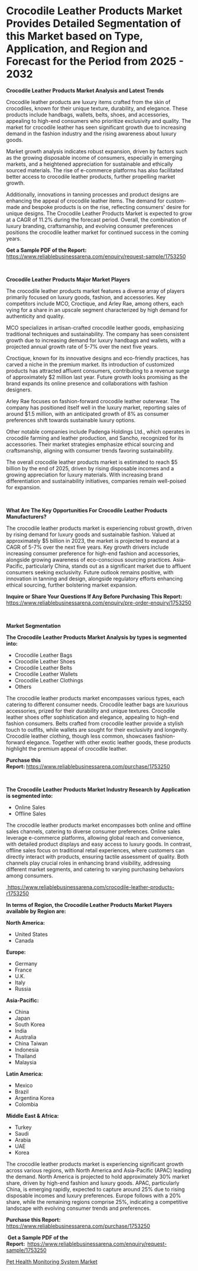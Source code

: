 <p><h1>Crocodile Leather Products Market Provides Detailed Segmentation of this Market based on Type, Application, and Region and Forecast for the Period from 2025 - 2032</h1></p><p><strong>Crocodile Leather Products Market Analysis and Latest Trends</strong></p>
<p><p>Crocodile leather products are luxury items crafted from the skin of crocodiles, known for their unique texture, durability, and elegance. These products include handbags, wallets, belts, shoes, and accessories, appealing to high-end consumers who prioritize exclusivity and quality. The market for crocodile leather has seen significant growth due to increasing demand in the fashion industry and the rising awareness about luxury goods.</p><p>Market growth analysis indicates robust expansion, driven by factors such as the growing disposable income of consumers, especially in emerging markets, and a heightened appreciation for sustainable and ethically sourced materials. The rise of e-commerce platforms has also facilitated better access to crocodile leather products, further propelling market growth.</p><p>Additionally, innovations in tanning processes and product designs are enhancing the appeal of crocodile leather items. The demand for custom-made and bespoke products is on the rise, reflecting consumers' desire for unique designs. The Crocodile Leather Products Market is expected to grow at a CAGR of 11.2% during the forecast period. Overall, the combination of luxury branding, craftsmanship, and evolving consumer preferences positions the crocodile leather market for continued success in the coming years.</p></p>
<p><strong>Get a Sample PDF of the Report:&nbsp;</strong> <a href="https://www.reliablebusinessarena.com/enquiry/request-sample/1753250?utm_campaign=1841&utm_medium=2&utm_source=Github&utm_content=ia&utm_term=07022025&utm_id=crocodile-leather-products">https://www.reliablebusinessarena.com/enquiry/request-sample/1753250</a></p>
<p>&nbsp;</p>
<p><strong>Crocodile Leather Products Major Market Players</strong></p>
<p><p>The crocodile leather products market features a diverse array of players primarily focused on luxury goods, fashion, and accessories. Key competitors include MCO, Croctique, and Arley Rae, among others, each vying for a share in an upscale segment characterized by high demand for authenticity and quality.</p><p>MCO specializes in artisan-crafted crocodile leather goods, emphasizing traditional techniques and sustainability. The company has seen consistent growth due to increasing demand for luxury handbags and wallets, with a projected annual growth rate of 5-7% over the next five years.</p><p>Croctique, known for its innovative designs and eco-friendly practices, has carved a niche in the premium market. Its introduction of customized products has attracted affluent consumers, contributing to a revenue surge of approximately $2 million last year. Future growth looks promising as the brand expands its online presence and collaborations with fashion designers.</p><p>Arley Rae focuses on fashion-forward crocodile leather outerwear. The company has positioned itself well in the luxury market, reporting sales of around $1.5 million, with an anticipated growth of 8% as consumer preferences shift towards sustainable luxury options.</p><p>Other notable companies include Padenga Holdings Ltd., which operates in crocodile farming and leather production, and Sancho, recognized for its accessories. Their market strategies emphasize ethical sourcing and craftsmanship, aligning with consumer trends favoring sustainability.</p><p>The overall crocodile leather products market is estimated to reach $5 billion by the end of 2025, driven by rising disposable incomes and a growing appreciation for luxury materials. With increasing brand differentiation and sustainability initiatives, companies remain well-poised for expansion.</p></p>
<p>&nbsp;</p>
<p><strong>What Are The Key Opportunities For Crocodile Leather Products Manufacturers?</strong></p>
<p><p>The crocodile leather products market is experiencing robust growth, driven by rising demand for luxury goods and sustainable fashion. Valued at approximately $5 billion in 2023, the market is projected to expand at a CAGR of 5-7% over the next five years. Key growth drivers include increasing consumer preference for high-end fashion and accessories, alongside growing awareness of eco-conscious sourcing practices. Asia-Pacific, particularly China, stands out as a significant market due to affluent consumers seeking exclusivity. Future outlook remains positive, with innovation in tanning and design, alongside regulatory efforts enhancing ethical sourcing, further bolstering market expansion.</p></p>
<p><strong>Inquire or Share Your Questions If Any Before Purchasing This Report:</strong> <a href="https://www.reliablebusinessarena.com/enquiry/pre-order-enquiry/1753250?utm_campaign=1841&utm_medium=2&utm_source=Github&utm_content=ia&utm_term=07022025&utm_id=crocodile-leather-products">https://www.reliablebusinessarena.com/enquiry/pre-order-enquiry/1753250</a></p>
<p>&nbsp;</p>
<p><strong>Market Segmentation</strong></p>
<p><strong>The Crocodile Leather Products Market Analysis by types is segmented into:</strong></p>
<p><ul><li>Crocodile Leather Bags</li><li>Crocodile Leather Shoes</li><li>Crocodile Leather Belts</li><li>Crocodile Leather Wallets</li><li>Crocodile Leather Clothings</li><li>Others</li></ul></p>
<p><p>The crocodile leather products market encompasses various types, each catering to different consumer needs. Crocodile leather bags are luxurious accessories, prized for their durability and unique textures. Crocodile leather shoes offer sophistication and elegance, appealing to high-end fashion consumers. Belts crafted from crocodile leather provide a stylish touch to outfits, while wallets are sought for their exclusivity and longevity. Crocodile leather clothing, though less common, showcases fashion-forward elegance. Together with other exotic leather goods, these products highlight the premium appeal of crocodile leather.</p></p>
<p><strong>Purchase this Report:&nbsp;</strong><a href="https://www.reliablebusinessarena.com/purchase/1753250?utm_campaign=1841&utm_medium=2&utm_source=Github&utm_content=ia&utm_term=07022025&utm_id=crocodile-leather-products">https://www.reliablebusinessarena.com/purchase/1753250</a></p>
<p>&nbsp;</p>
<p><strong>The Crocodile Leather Products Market Industry Research by Application is segmented into:</strong></p>
<p><ul><li>Online Sales</li><li>Offline Sales</li></ul></p>
<p><p>The crocodile leather products market encompasses both online and offline sales channels, catering to diverse consumer preferences. Online sales leverage e-commerce platforms, allowing global reach and convenience, with detailed product displays and easy access to luxury goods. In contrast, offline sales focus on traditional retail experiences, where customers can directly interact with products, ensuring tactile assessment of quality. Both channels play crucial roles in enhancing brand visibility, addressing different market segments, and catering to varying purchasing behaviors among consumers.</p></p>
<p><a href="https://www.reliablebusinessarena.com/crocodile-leather-products-r1753250?utm_campaign=1841&utm_medium=2&utm_source=Github&utm_content=ia&utm_term=07022025&utm_id=crocodile-leather-products">&nbsp;https://www.reliablebusinessarena.com/crocodile-leather-products-r1753250</a></p>
<p><strong>In terms of Region, the Crocodile Leather Products Market Players available by Region are:</strong></p>
<p>
    <p> <strong> North America: </strong>
        <ul>
            <li>United States</li>
            <li>Canada</li>
        </ul>
        </p> 
    <p> <strong> Europe: </strong>
        <ul>
            <li>Germany</li>
            <li>France</li>
            <li>U.K.</li>
            <li>Italy</li>
            <li>Russia</li>
        </ul>
        </p> 
    <p> <strong> Asia-Pacific: </strong>
        <ul>
            <li>China</li>
            <li>Japan</li>
            <li>South Korea</li>
            <li>India</li>
            <li>Australia</li>
            <li>China Taiwan</li>
            <li>Indonesia</li>
            <li>Thailand</li>
            <li>Malaysia</li>
        </ul>
        </p> 
    <p> <strong> Latin America: </strong>
        <ul>
            <li>Mexico</li>
            <li>Brazil</li>
            <li>Argentina Korea</li>
            <li>Colombia</li>
        </ul>
        </p> 
    <p> <strong> Middle East & Africa: </strong>
        <ul>
            <li>Turkey</li>
            <li>Saudi</li>
            <li>Arabia</li>
            <li>UAE</li>
            <li>Korea</li>
        </ul>
    </p>
    </p>
<p><p>The crocodile leather products market is experiencing significant growth across various regions, with North America and Asia-Pacific (APAC) leading the demand. North America is projected to hold approximately 30% market share, driven by high-end fashion and luxury goods. APAC, particularly China, is emerging rapidly, expected to capture around 25% due to rising disposable incomes and luxury preferences. Europe follows with a 20% share, while the remaining regions comprise 25%, indicating a competitive landscape with evolving consumer trends and preferences.</p></p>
<p><strong>Purchase this Report: </strong><a href="https://www.reliablebusinessarena.com/purchase/1753250?utm_campaign=1841&utm_medium=2&utm_source=Github&utm_content=ia&utm_term=07022025&utm_id=crocodile-leather-products">https://www.reliablebusinessarena.com/purchase/1753250</a></p>
<p>&nbsp;<strong>Get a Sample PDF of the Report:&nbsp;&nbsp;</strong><a href="https://www.reliablebusinessarena.com/enquiry/request-sample/1753250?utm_campaign=1841&utm_medium=2&utm_source=Github&utm_content=ia&utm_term=07022025&utm_id=crocodile-leather-products">https://www.reliablebusinessarena.com/enquiry/request-sample/1753250</a></p>
<p><strong></strong></p>
<p><p><a href="https://github.com/julyju69/Market-Research-Report-List-5/blob/main/pet-health-monitoring-system-market.md?utm_campaign=1841&utm_medium=2&utm_source=Github&utm_content=ia&utm_term=07022025&utm_id=crocodile-leather-products">Pet Health Monitoring System Market</a></p></p>